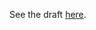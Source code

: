 See the draft [here](https://docs.google.com/document/d/1hpBa460MFoG5qsKatxVPmdpF77VITetA-YGp7V3KlRY/edit#). 
